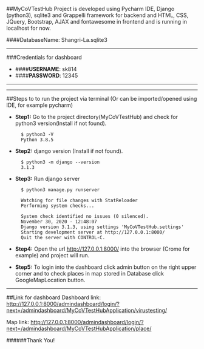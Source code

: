 ##MyCoVTestHub Project is developed using Pycharm IDE, Django (python3), sqlite3 and Grappelli framework for backend and HTML, CSS, JQuery, Bootstrap, AJAX and fontawesome in frontend and is running in localhost for now.

####DatabaseName: Shangri-La.sqlite3
***
###Credentials for dashboard
- ####**USERNAME**: sk814
- ####**PASSWORD**: 12345
***
---
##Steps to to run the project via terminal (Or can be imported/opened using IDE, for example pycharm)

- **Step1:** Go to the project directory(MyCoVTestHub) and check for python3 version(Install if not found).
    
        $ python3 -V
        Python 3.8.5

- **Step2:** django version (Install if not found).
        
        $ python3 -m django --version
        3.1.3

- **Step3:** Run django server 
        
        $ python3 manage.py runserver
        
        Watching for file changes with StatReloader
        Performing system checks...

        System check identified no issues (0 silenced).
        November 30, 2020 - 12:48:07
        Django version 3.1.3, using settings 'MyCoVTestHub.settings'
        Starting development server at http://127.0.0.1:8000/
        Quit the server with CONTROL-C.

- **Step4:** Open the url http://127.0.0.1:8000/ into the browser (Crome for example) and project will run.

- **Step5:** To login into the dashboard click admin button on the right upper corner and to check places
in map stored in Database click GoogleMapLocation button.
---
##Link for dashboard
Dashboard link: http://127.0.0.1:8000/admindashboard/login/?next=/admindashboard/MyCoVTestHubApplication/virustesting/

Map link: http://127.0.0.1:8000/admindashboard/login/?next=/admindashboard/MyCoVTestHubApplication/place/

######Thank You!